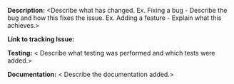 **Description:** <Describe what has changed. 
Ex. Fixing a bug - Describe the bug and how this fixes the issue.
Ex. Adding a feature - Explain what this achieves.>

**Link to tracking Issue:** <Issue number if applicable>

**Testing:** < Describe what testing was performed and which tests were added.>

**Documentation:** < Describe the documentation added.>